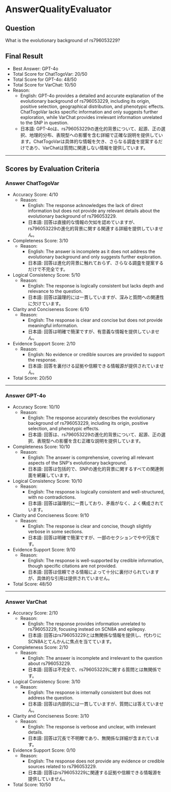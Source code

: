 # AnswerQualityEvaluator

## Question

What is the evolutionary background of rs796053229?

## Final Result

- Best Answer: GPT-4o
- Total Score for ChatTogoVar: 20/50
- Total Score for GPT-4o: 48/50
- Total Score for VarChat: 10/50
- Reason:
  - English: GPT-4o provides a detailed and accurate explanation of the evolutionary background of rs796053229, including its origin, positive selection, geographical distribution, and phenotypic effects. ChatTogoVar lacks specific information and only suggests further exploration, while VarChat provides irrelevant information unrelated to the SNP in question.
  - 日本語: GPT-4oは、rs796053229の進化的背景について、起源、正の選択、地理的分布、表現型への影響を含む詳細で正確な説明を提供しています。ChatTogoVarは具体的な情報を欠き、さらなる調査を提案するだけであり、VarChatは質問に関連しない情報を提供しています。

---

## Scores by Evaluation Criteria

### Answer ChatTogoVar
- Accuracy Score: 4/10
  - Reason: 
    - English: The response acknowledges the lack of direct information but does not provide any relevant details about the evolutionary background of rs796053229.
    - 日本語: 回答は直接的な情報の欠如を認めていますが、rs796053229の進化的背景に関する関連する詳細を提供していません。
- Completeness Score: 3/10
  - Reason: 
    - English: The answer is incomplete as it does not address the evolutionary background and only suggests further exploration.
    - 日本語: 回答は進化的背景に触れておらず、さらなる調査を提案するだけで不完全です。
- Logical Consistency Score: 5/10
  - Reason: 
    - English: The response is logically consistent but lacks depth and relevance to the question.
    - 日本語: 回答は論理的には一貫していますが、深みと質問への関連性に欠けています。
- Clarity and Conciseness Score: 6/10
  - Reason: 
    - English: The response is clear and concise but does not provide meaningful information.
    - 日本語: 回答は明確で簡潔ですが、有意義な情報を提供していません。
- Evidence Support Score: 2/10
  - Reason: 
    - English: No evidence or credible sources are provided to support the response.
    - 日本語: 回答を裏付ける証拠や信頼できる情報源が提供されていません。
- Total Score: 20/50

---

### Answer GPT-4o
- Accuracy Score: 10/10
  - Reason: 
    - English: The response accurately describes the evolutionary background of rs796053229, including its origin, positive selection, and phenotypic effects.
    - 日本語: 回答は、rs796053229の進化的背景について、起源、正の選択、表現型への影響を含む正確な説明を提供しています。
- Completeness Score: 10/10
  - Reason: 
    - English: The answer is comprehensive, covering all relevant aspects of the SNP's evolutionary background.
    - 日本語: 回答は包括的で、SNPの進化的背景に関するすべての関連側面を網羅しています。
- Logical Consistency Score: 10/10
  - Reason: 
    - English: The response is logically consistent and well-structured, with no contradictions.
    - 日本語: 回答は論理的に一貫しており、矛盾がなく、よく構成されています。
- Clarity and Conciseness Score: 9/10
  - Reason: 
    - English: The response is clear and concise, though slightly verbose in some sections.
    - 日本語: 回答は明確で簡潔ですが、一部のセクションでやや冗長です。
- Evidence Support Score: 9/10
  - Reason: 
    - English: The response is well-supported by credible information, though specific citations are not provided.
    - 日本語: 回答は信頼できる情報によって十分に裏付けられていますが、具体的な引用は提供されていません。
- Total Score: 48/50

---

### Answer VarChat
- Accuracy Score: 2/10
  - Reason: 
    - English: The response provides information unrelated to rs796053229, focusing instead on SCN8A and epilepsy.
    - 日本語: 回答はrs796053229とは無関係な情報を提供し、代わりにSCN8Aとてんかんに焦点を当てています。
- Completeness Score: 2/10
  - Reason: 
    - English: The answer is incomplete and irrelevant to the question about rs796053229.
    - 日本語: 回答は不完全で、rs796053229に関する質問とは無関係です。
- Logical Consistency Score: 3/10
  - Reason: 
    - English: The response is internally consistent but does not address the question.
    - 日本語: 回答は内部的には一貫していますが、質問には答えていません。
- Clarity and Conciseness Score: 3/10
  - Reason: 
    - English: The response is verbose and unclear, with irrelevant details.
    - 日本語: 回答は冗長で不明瞭であり、無関係な詳細が含まれています。
- Evidence Support Score: 0/10
  - Reason: 
    - English: The response does not provide any evidence or credible sources related to rs796053229.
    - 日本語: 回答はrs796053229に関連する証拠や信頼できる情報源を提供していません。
- Total Score: 10/50